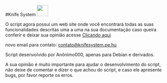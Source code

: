 #Knife System 
<img src="http://i.imgur.com/eqLZVDm.png" width="35px" height="35px">

O script agora possuí um web site onde você encontrará todas as suas funcionalidades descritas uma a uma na sua documentação
caso queira conferir e deixar sua opinião acesse [Clicando aqui](http://knifesystem.pe.hu)

novo email para contato: contato@knifesystem.pe.hu

Script desenvolvido por Anônimo000, apenas para Debian e derivados.

A sua opinião é muito importante para ajudar o desenvolvimento do script, não deixe de comentar e dizer o que achou do script, e caso ele apresente bugs, por favor reporte os erros.
